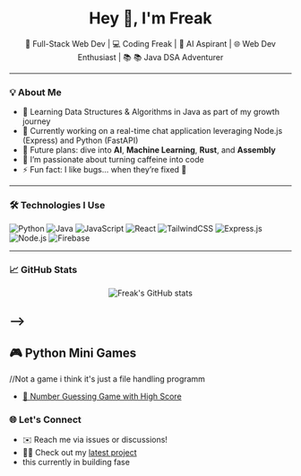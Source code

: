 <h1 align="center">Hey 👋, I'm Freak</h1>

<p align="center">
🚀 Full-Stack Web Dev | 💻 Coding Freak | 🤖 AI Aspirant | 🌐 Web Dev Enthusiast | 📚 📚 Java DSA Adventurer
</p>

---

### 💡 About Me

- 🔭 Learning Data Structures & Algorithms in Java as part of my growth journey
- 🤖 Currently working on a real-time chat application leveraging Node.js (Express) and Python (FastAPI)
- 🌱 Future plans: dive into **AI**, **Machine Learning**, **Rust**, and **Assembly**  
- 🧠 I’m passionate about turning caffeine into code  
- ⚡ Fun fact: I like bugs... when they’re fixed 🐞

---

### 🛠️ Technologies I Use

![Python](https://img.shields.io/badge/-Python-black?style=flat-square&logo=Python)
![Java](https://img.shields.io/badge/Java-black?style=flat-square&logo=openjdk&logoColor=white)
![JavaScript](https://img.shields.io/badge/-JavaScript-black?style=flat-square&logo=javascript)
![React](https://img.shields.io/badge/-React-black?style=flat-square&logo=react)
![TailwindCSS](https://img.shields.io/badge/-TailwindCSS-black?style=flat-square&logo=tailwindcss)
![Express.js](https://img.shields.io/badge/-Express.js-black?style=flat-square&logo=express)
![Node.js](https://img.shields.io/badge/-Node.js-black?style=flat-square&logo=node.js)
![Firebase](https://img.shields.io/badge/-Firebase-black?style=flat-square&logo=firebase)

---

### 📈 GitHub Stats
<p align="center">
<img src="https://github-readme-stats.vercel.app/api?username=Freak644&show_icons=true&theme=radical" alt="Freak's GitHub stats" />
  </p>
  
 
-->
---
## 🎮 Python Mini Games
  //Not a game i think it's just a file handling programm
- [🎯 Number Guessing Game with High Score](https://gist.github.com/Loser644/1d0862bf2c628a750fb3bb2864ecc200)

### 🌐 Let's Connect

- ✉️ Reach me via issues or discussions!
- 🧑‍💻 Check out my [latest project](https://github.com/Freak644/codecove)
- this currently in building fase

